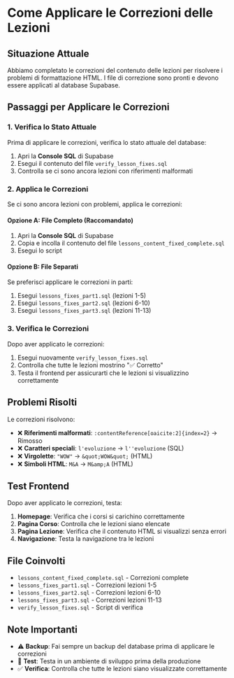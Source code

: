 # Come Applicare le Correzioni delle Lezioni

## Situazione Attuale

Abbiamo completato le correzioni del contenuto delle lezioni per risolvere i problemi di formattazione HTML. I file di correzione sono pronti e devono essere applicati al database Supabase.

## Passaggi per Applicare le Correzioni

### 1. Verifica lo Stato Attuale

Prima di applicare le correzioni, verifica lo stato attuale del database:

1. Apri la **Console SQL** di Supabase
2. Esegui il contenuto del file `verify_lesson_fixes.sql`
3. Controlla se ci sono ancora lezioni con riferimenti malformati

### 2. Applica le Correzioni

Se ci sono ancora lezioni con problemi, applica le correzioni:

#### Opzione A: File Completo (Raccomandato)
1. Apri la **Console SQL** di Supabase
2. Copia e incolla il contenuto del file `lessons_content_fixed_complete.sql`
3. Esegui lo script

#### Opzione B: File Separati
Se preferisci applicare le correzioni in parti:
1. Esegui `lessons_fixes_part1.sql` (lezioni 1-5)
2. Esegui `lessons_fixes_part2.sql` (lezioni 6-10)  
3. Esegui `lessons_fixes_part3.sql` (lezioni 11-13)

### 3. Verifica le Correzioni

Dopo aver applicato le correzioni:
1. Esegui nuovamente `verify_lesson_fixes.sql`
2. Controlla che tutte le lezioni mostrino "✅ Corretto"
3. Testa il frontend per assicurarti che le lezioni si visualizzino correttamente

## Problemi Risolti

Le correzioni risolvono:

- ❌ **Riferimenti malformati**: `:contentReference[oaicite:2]{index=2}` → Rimosso
- ❌ **Caratteri speciali**: `l'evoluzione` → `l''evoluzione` (SQL)
- ❌ **Virgolette**: `"WOW"` → `&quot;WOW&quot;` (HTML)
- ❌ **Simboli HTML**: `M&A` → `M&amp;A` (HTML)

## Test Frontend

Dopo aver applicato le correzioni, testa:

1. **Homepage**: Verifica che i corsi si carichino correttamente
2. **Pagina Corso**: Controlla che le lezioni siano elencate
3. **Pagina Lezione**: Verifica che il contenuto HTML si visualizzi senza errori
4. **Navigazione**: Testa la navigazione tra le lezioni

## File Coinvolti

- `lessons_content_fixed_complete.sql` - Correzioni complete
- `lessons_fixes_part1.sql` - Correzioni lezioni 1-5
- `lessons_fixes_part2.sql` - Correzioni lezioni 6-10
- `lessons_fixes_part3.sql` - Correzioni lezioni 11-13
- `verify_lesson_fixes.sql` - Script di verifica

## Note Importanti

- ⚠️ **Backup**: Fai sempre un backup del database prima di applicare le correzioni
- 🧪 **Test**: Testa in un ambiente di sviluppo prima della produzione
- ✅ **Verifica**: Controlla che tutte le lezioni siano visualizzate correttamente
